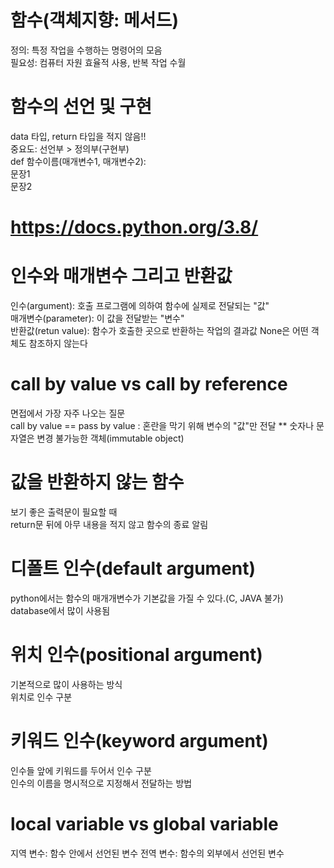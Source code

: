 # 함수(객체지향: 메서드)
정의: 특정 작업을 수행하는 명령어의 모음 <br/>
필요성: 컴퓨터 자원 효율적 사용, 반복 작업 수월 <br/>

# 함수의 선언 및 구현
data 타입, return 타입을 적지 않음!! <br/>
중요도: 선언부 > 정의부(구현부) <br/>
   def 함수이름(매개변수1, 매개변수2): <br/>
      문장1 <br/>
      문장2 <br/>
      
# https://docs.python.org/3.8/

# 인수와 매개변수 그리고 반환값
인수(argument): 호출 프로그램에 의하여 함수에 실제로 전달되는 "값" <br/>
매개변수(parameter): 이 값을 전달받는 "변수" <br/>
반환값(retun value): 함수가 호출한 곳으로 반환하는 작업의 결과값
  None은 어떤 객체도 참조하지 않는다 <br/>

# call by value vs call by reference
  면접에서 가장 자주 나오는 질문<br/>
  call by value == pass by value : 혼란을 막기 위해 변수의 "값"만 전달
  ** 숫자나 문자열은 변경 불가능한 객체(immutable object)
  
# 값을 반환하지 않는 함수
  보기 좋은 출력문이 필요할 때 <br/>
  return문 뒤에 아무 내용을 적지 않고 함수의 종료 알림
  
 # 디폴트 인수(default argument)
 python에서는 함수의 매개개변수가 기본값을 가질 수 있다.(C, JAVA 불가)<br/>
 database에서 많이 사용됨
 
 # 위치 인수(positional argument)
 기본적으로 많이 사용하는 방식 <br/>
 위치로 인수 구분
 
 # 키워드 인수(keyword argument)
 인수들 앞에 키워드를 두어서 인수 구분 <br/>
 인수의 이름을 명시적으로 지정해서 전달하는 방법 <br/>
 
 # local variable vs global variable
 지역 변수: 함수 안에서 선언된 변수
 전역 변수: 함수의 외부에서 선언된 변수
 
